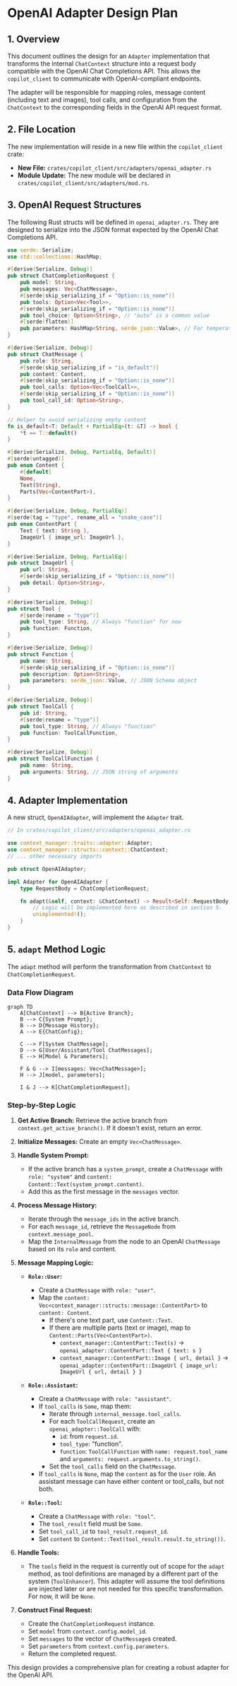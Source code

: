 # OpenAI Adapter Design Plan

## 1. Overview

This document outlines the design for an `Adapter` implementation that transforms the internal `ChatContext` structure into a request body compatible with the OpenAI Chat Completions API. This allows the `copilot_client` to communicate with OpenAI-compliant endpoints.

The adapter will be responsible for mapping roles, message content (including text and images), tool calls, and configuration from the `ChatContext` to the corresponding fields in the OpenAI API request format.

## 2. File Location

The new implementation will reside in a new file within the `copilot_client` crate:

*   **New File:** `crates/copilot_client/src/adapters/openai_adapter.rs`
*   **Module Update:** The new module will be declared in `crates/copilot_client/src/adapters/mod.rs`.

## 3. OpenAI Request Structures

The following Rust structs will be defined in `openai_adapter.rs`. They are designed to serialize into the JSON format expected by the OpenAI Chat Completions API.

```rust
use serde::Serialize;
use std::collections::HashMap;

#[derive(Serialize, Debug)]
pub struct ChatCompletionRequest {
    pub model: String,
    pub messages: Vec<ChatMessage>,
    #[serde(skip_serializing_if = "Option::is_none")]
    pub tools: Option<Vec<Tool>>,
    #[serde(skip_serializing_if = "Option::is_none")]
    pub tool_choice: Option<String>, // "auto" is a common value
    #[serde(flatten)]
    pub parameters: HashMap<String, serde_json::Value>, // For temperature, top_p, etc.
}

#[derive(Serialize, Debug)]
pub struct ChatMessage {
    pub role: String,
    #[serde(skip_serializing_if = "is_default")]
    pub content: Content,
    #[serde(skip_serializing_if = "Option::is_none")]
    pub tool_calls: Option<Vec<ToolCall>>,
    #[serde(skip_serializing_if = "Option::is_none")]
    pub tool_call_id: Option<String>,
}

// Helper to avoid serializing empty content
fn is_default<T: Default + PartialEq>(t: &T) -> bool {
    *t == T::default()
}

#[derive(Serialize, Debug, PartialEq, Default)]
#[serde(untagged)]
pub enum Content {
    #[default]
    None,
    Text(String),
    Parts(Vec<ContentPart>),
}

#[derive(Serialize, Debug, PartialEq)]
#[serde(tag = "type", rename_all = "snake_case")]
pub enum ContentPart {
    Text { text: String },
    ImageUrl { image_url: ImageUrl },
}

#[derive(Serialize, Debug, PartialEq)]
pub struct ImageUrl {
    pub url: String,
    #[serde(skip_serializing_if = "Option::is_none")]
    pub detail: Option<String>,
}

#[derive(Serialize, Debug)]
pub struct Tool {
    #[serde(rename = "type")]
    pub tool_type: String, // Always "function" for now
    pub function: Function,
}

#[derive(Serialize, Debug)]
pub struct Function {
    pub name: String,
    #[serde(skip_serializing_if = "Option::is_none")]
    pub description: Option<String>,
    pub parameters: serde_json::Value, // JSON Schema object
}

#[derive(Serialize, Debug)]
pub struct ToolCall {
    pub id: String,
    #[serde(rename = "type")]
    pub tool_type: String, // Always "function"
    pub function: ToolCallFunction,
}

#[derive(Serialize, Debug)]
pub struct ToolCallFunction {
    pub name: String,
    pub arguments: String, // JSON string of arguments
}
```

## 4. Adapter Implementation

A new struct, `OpenAIAdapter`, will implement the `Adapter` trait.

```rust
// In crates/copilot_client/src/adapters/openai_adapter.rs

use context_manager::traits::adapter::Adapter;
use context_manager::structs::context::ChatContext;
// ... other necessary imports

pub struct OpenAIAdapter;

impl Adapter for OpenAIAdapter {
    type RequestBody = ChatCompletionRequest;

    fn adapt(&self, context: &ChatContext) -> Result<Self::RequestBody, String> {
        // Logic will be implemented here as described in section 5.
        unimplemented!();
    }
}
```

## 5. `adapt` Method Logic

The `adapt` method will perform the transformation from `ChatContext` to `ChatCompletionRequest`.

### Data Flow Diagram

```mermaid
graph TD
    A[ChatContext] --> B{Active Branch};
    B --> C{System Prompt};
    B --> D{Message History};
    A --> E{ChatConfig};

    C --> F[System ChatMessage];
    D --> G[User/Assistant/Tool ChatMessages];
    E --> H[Model & Parameters];

    F & G --> I[messages: Vec<ChatMessage>];
    H --> J[model, parameters];

    I & J --> K[ChatCompletionRequest];
```

### Step-by-Step Logic

1.  **Get Active Branch:** Retrieve the active branch from `context.get_active_branch()`. If it doesn't exist, return an error.

2.  **Initialize Messages:** Create an empty `Vec<ChatMessage>`.

3.  **Handle System Prompt:**
    *   If the active branch has a `system_prompt`, create a `ChatMessage` with `role: "system"` and `content: Content::Text(system_prompt.content)`.
    *   Add this as the first message in the `messages` vector.

4.  **Process Message History:**
    *   Iterate through the `message_ids` in the active branch.
    *   For each `message_id`, retrieve the `MessageNode` from `context.message_pool`.
    *   Map the `InternalMessage` from the node to an OpenAI `ChatMessage` based on its `role` and content.

5.  **Message Mapping Logic:**

    *   **`Role::User`:**
        *   Create a `ChatMessage` with `role: "user"`.
        *   Map the `content: Vec<context_manager::structs::message::ContentPart>` to `content: Content`.
            *   If there's one text part, use `Content::Text`.
            *   If there are multiple parts (text or image), map to `Content::Parts(Vec<ContentPart>)`.
                *   `context_manager::ContentPart::Text(s)` -> `openai_adapter::ContentPart::Text { text: s }`
                *   `context_manager::ContentPart::Image { url, detail }` -> `openai_adapter::ContentPart::ImageUrl { image_url: ImageUrl { url, detail } }`

    *   **`Role::Assistant`:**
        *   Create a `ChatMessage` with `role: "assistant"`.
        *   If `tool_calls` is `Some`, map them:
            *   Iterate through `internal_message.tool_calls`.
            *   For each `ToolCallRequest`, create an `openai_adapter::ToolCall` with:
                *   `id`: from `request.id`.
                *   `tool_type`: "function".
                *   `function`: `ToolCallFunction` with `name: request.tool_name` and `arguments: request.arguments.to_string()`.
            *   Set the `tool_calls` field on the `ChatMessage`.
        *   If `tool_calls` is `None`, map the `content` as for the `User` role. An assistant message can have either content or tool_calls, but not both.

    *   **`Role::Tool`:**
        *   Create a `ChatMessage` with `role: "tool"`.
        *   The `tool_result` field must be `Some`.
        *   Set `tool_call_id` to `tool_result.request_id`.
        *   Set `content` to `Content::Text(tool_result.result.to_string())`.

6.  **Handle Tools:**
    *   The `tools` field in the request is currently out of scope for the `adapt` method, as tool definitions are managed by a different part of the system (`ToolEnhancer`). This adapter will assume the tool definitions are injected later or are not needed for this specific transformation. For now, it will be `None`.

7.  **Construct Final Request:**
    *   Create the `ChatCompletionRequest` instance.
    *   Set `model` from `context.config.model_id`.
    *   Set `messages` to the vector of `ChatMessage`s created.
    *   Set `parameters` from `context.config.parameters`.
    *   Return the completed request.

This design provides a comprehensive plan for creating a robust adapter for the OpenAI API.